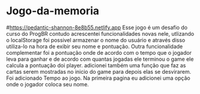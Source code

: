 # Jogo-da-memoria
#https://pedantic-shannon-8e8b55.netlify.app
Esse jogo é um desafio do curso do ProgBR contudo acrescentei funcionalidades novas nele, utlizando o localStorage foi possivel armazenar o nome do usuário
e através disso utiliza-lo na hora de exibir seu nome e pontuação.
Outra funcionalidade complementar foi a pontuação onde de acordo com o tempo que o jogador leva para ganhar e de acordo com quantas jogadas ele terminou o game
ele calcula a pontuação doi player.
adicionei também uma função que faz as cartas serem mostradas no inicio do game para depois elas se desvirarem.
Foi adicionado Tempo ao jogo.
Na primeira pagina eu adicionei uma opção onde o jogador coloca seu nome.



